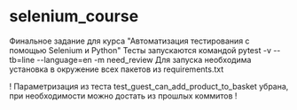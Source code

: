 # selenium_course
Финальное задание для курса "Автоматизация тестирования с помощью Selenium и Python"
Тесты запускаются командой pytest -v --tb=line --language=en -m need_review
Для запуска необходима установка в окружение всех пакетов из requirements.txt

! Параметризация из теста test_guest_can_add_product_to_basket убрана, при необходимости можно достать из прошлых коммитов !
